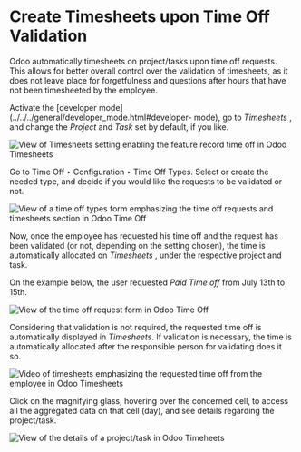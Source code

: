 # Create Timesheets upon Time Off Validation

Odoo automatically timesheets on project/tasks upon time off requests. This
allows for better overall control over the validation of timesheets, as it
does not leave place for forgetfulness and questions after hours that have not
been timesheeted by the employee.

Activate the [developer mode](../../../general/developer_mode.html#developer-
mode), go to _Timesheets_ , and change the _Project_ and _Task_ set by
default, if you like.

![View of Timesheets setting enabling the feature record time off in Odoo
Timesheets](../../../../_images/record_time_off.png)

Go to Time Off ‣ Configuration ‣ Time Off Types. Select or create the needed
type, and decide if you would like the requests to be validated or not.

![View of a time off types form emphasizing the time off requests and
timesheets section in Odoo Time Off](../../../../_images/time_off_types.png)

Now, once the employee has requested his time off and the request has been
validated (or not, depending on the setting chosen), the time is automatically
allocated on _Timesheets_ , under the respective project and task.

On the example below, the user requested _Paid Time off_ from July 13th to
15th.

![View of the time off request form in Odoo Time
Off](../../../../_images/time_off_request.png)

Considering that validation is not required, the requested time off is
automatically displayed in _Timesheets_. If validation is necessary, the time
is automatically allocated after the responsible person for validating does it
so.

![Video of timesheets emphasizing the requested time off from the employee in
Odoo Timesheets](../../../../_images/timesheets.png)

Click on the magnifying glass, hovering over the concerned cell, to access all
the aggregated data on that cell (day), and see details regarding the
project/task.

![View of the details of a project/task in Odoo
Timeheets](../../../../_images/timesheet_description.png)

